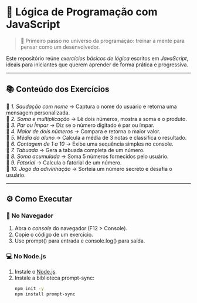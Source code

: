 # 🧩 Lógica de Programação com JavaScript  

> 🌱 Primeiro passo no universo da programação: treinar a mente para pensar como um desenvolvedor.  

Este repositório reúne *exercícios básicos de lógica* escritos em *JavaScript*, ideais para iniciantes que querem aprender de forma prática e progressiva.  

---

## 📚 Conteúdo dos Exercícios  

🔹 *1. Saudação com nome* → Captura o nome do usuário e retorna uma mensagem personalizada.  
🔹 *2. Soma e multiplicação* → Lê dois números, mostra a soma e o produto.  
🔹 *3. Par ou Ímpar* → Diz se o número digitado é par ou ímpar.  
🔹 *4. Maior de dois números* → Compara e retorna o maior valor.  
🔹 *5. Média do aluno* → Calcula a média de 3 notas e classifica o resultado.  
🔹 *6. Contagem de 1 a 10* → Exibe uma sequência simples no console.  
🔹 *7. Tabuada* → Gera a tabuada completa de um número.  
🔹 *8. Soma acumulada* → Soma 5 números fornecidos pelo usuário.  
🔹 *9. Fatorial* → Calcula o fatorial de um número.  
🔹 *10. Jogo da adivinhação* → Sorteia um número secreto e desafia o usuário.  

---

## ⚙ Como Executar  

### 🔗 No Navegador  
1. Abra o *console* do navegador (F12 > Console).  
2. Copie o código de um exercício.  
3. Use prompt() para entrada e console.log() para saída.  

### 💻 No Node.js  
1. Instale o [Node.js](https://nodejs.org).  
2. Instale a biblioteca prompt-sync:  
   ```bash
   npm init -y
   npm install prompt-sync